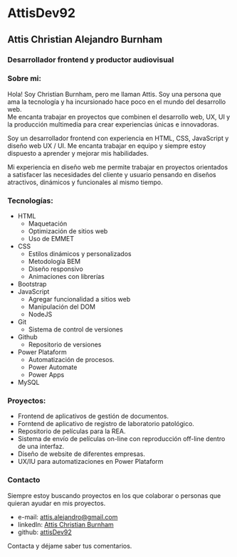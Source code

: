 # AttisDev92

## Attis Christian Alejandro Burnham
### Desarrollador frontend y productor audiovisual

### Sobre mi:
Hola! Soy Christian Burnham, pero me llaman Attis. Soy una persona que ama la tecnología y ha incursionado hace poco en el mundo del desarrollo web.  
Me encanta trabajar en proyectos que combinen el desarrollo web, UX, UI y la producción multimedia para crear experiencias únicas e innovadoras.

Soy un desarrollador frontend con experiencia en HTML, CSS, JavaScript y diseño web UX / UI. Me encanta trabajar en equipo y siempre estoy dispuesto a aprender y mejorar mis habilidades.

Mi experiencia en diseño web me permite trabajar en proyectos orientados a satisfacer las necesidades del cliente y usuario pensando en diseños atractivos, dinámicos y funcionales al mismo tiempo.

### Tecnologías:

- HTML
    - Maquetación
    - Optimización de sitios web
    - Uso de EMMET
- CSS
    - Estilos dinámicos y personalizados
    - Metodología BEM
    - Diseño responsivo
    - Animaciones con librerías
- Bootstrap
- JavaScript
    - Agregar funcionalidad a sitios web
    - Manipulación del DOM
    - NodeJS
- Git
    - Sistema de control de versiones
- Github
    - Repositorio de versiones
- Power Plataform
    - Automatización de procesos.
    - Power Automate
    - Power Apps
- MySQL

### Proyectos:
- Frontend de aplicativos de gestión de documentos.
- Forntend de aplicativo de registro de laboratorio patológico.
- Repositorio de películas para la REA.
- Sistema de envío de películas on-line con reproducción off-line dentro de una interfaz.
- Diseño de website de diferentes empresas.
- UX/IU para automatizaciones en Power Plataform

### Contacto
Siempre estoy buscando proyectos en los que colaborar o personas que quieran ayudar en mis proyectos.

- e-mail: [attis.alejandro@gmail.com](mailto:attis.alejandro@gmail.com)
- linkedIn: [Attis Christian Burnham](https://www.linkedin.com/in/christian-alejandro-burnham-masabanda-45b3b851/)
- github: [attisDev92](https://github.com/attisDev92)

Contacta y déjame saber tus comentarios.
